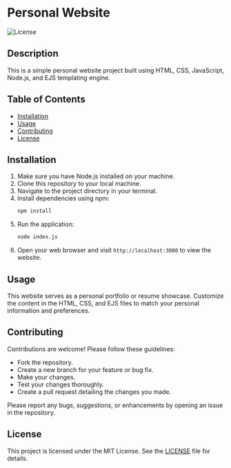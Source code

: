 # Personal Website

![License](https://img.shields.io/badge/License-MIT-blue.svg)

## Description
This is a simple personal website project built using HTML, CSS, JavaScript, Node.js, and EJS templating engine.

## Table of Contents
- [Installation](#installation)
- [Usage](#usage)
- [Contributing](#contributing)
- [License](#license)

## Installation
1. Make sure you have Node.js installed on your machine.
2. Clone this repository to your local machine.
3. Navigate to the project directory in your terminal.
4. Install dependencies using npm:
    ```bash
    npm install
    ```
5. Run the application:
    ```bash
    node index.js
    ```
6. Open your web browser and visit `http://localhost:3000` to view the website.

## Usage
This website serves as a personal portfolio or resume showcase. Customize the content in the HTML, CSS, and EJS files to match your personal information and preferences.

## Contributing
Contributions are welcome! Please follow these guidelines:
- Fork the repository.
- Create a new branch for your feature or bug fix.
- Make your changes.
- Test your changes thoroughly.
- Create a pull request detailing the changes you made.

Please report any bugs, suggestions, or enhancements by opening an issue in the repository.

## License
This project is licensed under the MIT License. See the [LICENSE](LICENSE) file for details.
